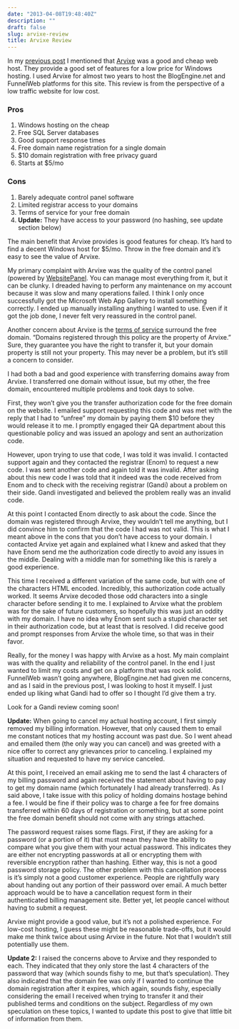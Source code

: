 ```yaml
---
date: "2013-04-08T19:48:40Z"
description: ""
draft: false
slug: arvixe-review
title: Arvixe Review
---
```



In my [previous post](__GHOST_URL__/blog-refresh/) I mentioned that [Arvixe](http://www.arvixe.com) was a good and cheap web host. They provide a good set of features for a low price for Windows hosting. I used Arvixe for almost two years to host the BlogEngine.net and FunnelWeb platforms for this site. This review is from the perspective of a low traffic website for low cost.

### Pros

1. Windows hosting on the cheap
2. Free SQL Server databases
3. Good support response times
4. Free domain name registration for a single domain
5. $10 domain registration with free privacy guard
6. Starts at $5/mo

### Cons

1. Barely adequate control panel software
2. Limited registrar access to your domains
3. Terms of service for your free domain
4. **Update:** They have access to your password (no hashing, see update section below)

The main benefit that Arvixe provides is good features for cheap. It’s hard to find a decent Windows host for $5/mo. Throw in the free domain and it’s easy to see the value of Arvixe.

My primary complaint with Arvixe was the quality of the control panel (powered by [WebsitePanel](http://www.websitepanel.net/). You can manage most everything from it, but it can be clunky. I dreaded having to perform any maintenance on my account because it was slow and many operations failed. I think I only once successfully got the Microsoft Web App Gallery to install something correctly. I ended up manually installing anything I wanted to use. Even if it got the job done, I never felt very reassured in the control panel.

Another concern about Arvixe is the [terms of service](http://www.arvixe.com/tos.php) surround the free domain. “Domains registered through this policy are the property of Arvixe.” Sure, they guarantee you have the right to transfer it, but your domain property is still not your property. This may never be a problem, but it’s still a concern to consider.

I had both a bad and good experience with transferring domains away from Arvixe. I transferred one domain without issue, but my other, the free domain, encountered multiple problems and took days to solve.

First, they won’t give you the transfer authorization code for the free domain on the website. I emailed support requesting this code and was met with the reply that I had to “unfree” my domain by paying them $10 before they would release it to me. I promptly engaged their QA department about this questionable policy and was issued an apology and sent an authorization code.

However, upon trying to use that code, I was told it was invalid. I contacted support again and they contacted the registrar (Enom) to request a new code. I was sent another code and again told it was invalid. After asking about this new code I was told that it indeed was the code received from Enom and to check with the receiving registrar (Gandi) about a problem on their side. Gandi investigated and believed the problem really was an invalid code.

At this point I contacted Enom directly to ask about the code. Since the domain was registered through Arvixe, they wouldn’t tell me anything, but I did convince him to confirm that the code I had was not valid. This is what I meant above in the cons that you don’t have access to your domain. I contacted Arvixe yet again and explained what I knew and asked that they have Enom send me the authorization code directly to avoid any issues in the middle. Dealing with a middle man for something like this is rarely a good experience.

This time I received a different variation of the same code, but with one of the characters HTML encoded. Incredibly, this authorization code actually worked. It seems Arvixe decoded those odd characters into a single character before sending it to me. I explained to Arvixe what the problem was for the sake of future customers, so hopefully this was just an oddity with my domain. I have no idea why Enom sent such a stupid character set in their authorization code, but at least that is resolved. I did receive good and prompt responses from Arvixe the whole time, so that was in their favor.

Really, for the money I was happy with Arvixe as a host. My main complaint was with the quality and reliability of the control panel. In the end I just wanted to limit my costs and get on a platform that was rock solid. FunnelWeb wasn’t going anywhere, BlogEngine.net had given me concerns, and as I said in the previous post, I was looking to host it myself. I just ended up liking what Gandi had to offer so I thought I’d give them a try.

Look for a Gandi review coming soon!

**Update:** When going to cancel my actual hosting account, I first simply removed my billing information. However, that only caused them to email me constant notices that my hosting account was past due. So I went ahead and emailed them (the only way you can cancel) and was greeted with a nice offer to correct any grievances prior to canceling. I explained my situation and requested to have my service canceled.

At this point, I received an email asking me to send the last 4 characters of my billing password and again received the statement about having to pay to get my domain name (which fortunately I had already transferred). As I said above, I take issue with this policy of holding domains hostage behind a fee. I would be fine if their policy was to charge a fee for free domains transferred within 60 days of registration or something, but at some point the free domain benefit should not come with any strings attached.

The password request raises some flags. First, if they are asking for a password (or a portion of it) that must mean they have the ability to compare what you give them with your actual password. This indicates they are either not encrypting passwords at all or encrypting them with reversible encryption rather than hashing. Either way, this is not a good password storage policy. The other problem with this cancellation process is it’s simply not a good customer experience. People are rightfully wary about handing out any portion of their password over email. A much better approach would be to have a cancellation request form in their authenticated billing management site. Better yet, let people cancel without having to submit a request.

Arvixe might provide a good value, but it’s not a polished experience. For low-cost hosting, I guess these might be reasonable trade-offs, but it would make me think twice about using Arvixe in the future. Not that I wouldn’t still potentially use them.

**Update 2:** I raised the concerns above to Arvixe and they responded to each. They indicated that they only store the last 4 characters of the password that way (which sounds fishy to me, but that’s speculation). They also indicated that the domain fee was only if I wanted to continue the domain registration after it expires, which again, sounds fishy, especially considering the email I received when trying to transfer it and their published terms and conditions on the subject. Regardless of my own speculation on these topics, I wanted to update this post to give that little bit of information from them.

